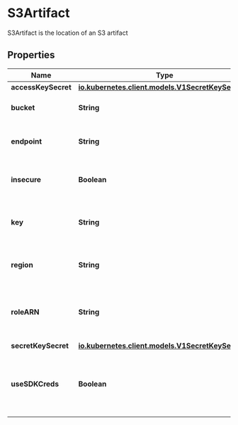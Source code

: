 

# S3Artifact

S3Artifact is the location of an S3 artifact
## Properties

Name | Type | Description | Notes
------------ | ------------- | ------------- | -------------
**accessKeySecret** | [**io.kubernetes.client.models.V1SecretKeySelector**](io.kubernetes.client.models.V1SecretKeySelector.md) |  | 
**bucket** | **String** | Bucket is the name of the bucket | 
**endpoint** | **String** | Endpoint is the hostname of the bucket endpoint | 
**insecure** | **Boolean** | Insecure will connect to the service with TLS |  [optional]
**key** | **String** | Key is the key in the bucket where the artifact resides | 
**region** | **String** | Region contains the optional bucket region |  [optional]
**roleARN** | **String** | RoleARN is the Amazon Resource Name (ARN) of the role to assume. |  [optional]
**secretKeySecret** | [**io.kubernetes.client.models.V1SecretKeySelector**](io.kubernetes.client.models.V1SecretKeySelector.md) |  | 
**useSDKCreds** | **Boolean** | UseSDKCreds tells the driver to figure out credentials based on sdk defaults. |  [optional]



